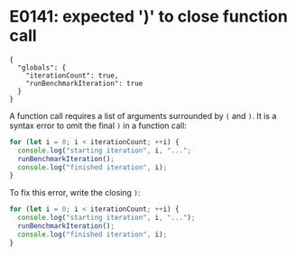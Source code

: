 # E0141: expected ')' to close function call

```config-for-examples
{
  "globals": {
    "iterationCount": true,
    "runBenchmarkIteration": true
  }
}
```

A function call requires a list of arguments surrounded by `(` and `)`. It is a
syntax error to omit the final `)` in a function call:

```javascript
for (let i = 0; i < iterationCount; ++i) {
  console.log("starting iteration", i, "...";
  runBenchmarkIteration();
  console.log("finished iteration", i);
}
```

To fix this error, write the closing `)`:

```javascript
for (let i = 0; i < iterationCount; ++i) {
  console.log("starting iteration", i, "...");
  runBenchmarkIteration();
  console.log("finished iteration", i);
}
```

